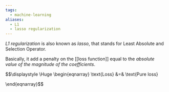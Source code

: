 ```yaml
---
tags:
  - machine-learning
aliases:
  - L1
  - lasso regularization
---
```

*L1 regularization* is also known as *lasso*, that stands for Least Absolute and Selection Operator.

Basically, it add a penalty on the [[loss function]] equal to the *absolute value of the magnitude of the coefficients*.

$$\displaystyle \Huge \begin{eqnarray} 
\text{Loss} &=& \text{Pure loss}

\end{eqnarray}$$